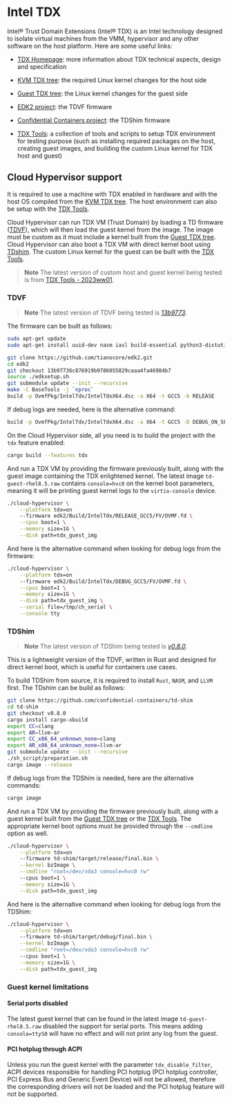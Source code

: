 # Intel TDX

Intel® Trust Domain Extensions (Intel® TDX) is an Intel technology designed to
isolate virtual machines from the VMM, hypervisor and any other software on the
host platform. Here are some useful links:

* [TDX Homepage](https://www.intel.com/content/www/us/en/developer/articles/technical/intel-trust-domain-extensions.html):
more information about TDX technical aspects, design and specification

* [KVM TDX tree](https://github.com/intel/tdx/tree/kvm): the required
  Linux kernel changes for the host side

* [Guest TDX tree](https://github.com/intel/tdx/tree/guest): the Linux
  kernel changes for the guest side

* [EDK2 project](https://github.com/tianocore/edk2): the TDVF firmware

* [Confidential Containers project](https://github.com/confidential-containers/td-shim):
  the TDShim firmware

* [TDX Tools](https://github.com/intel/tdx-tools): a collection of tools
  and scripts to setup TDX environment for testing purpose (such as
  installing required packages on the host, creating guest images, and
  building the custom Linux kernel for TDX host and guest)

## Cloud Hypervisor support

It is required to use a machine with TDX enabled in hardware and
with the host OS compiled from the [KVM TDX tree](https://github.com/intel/tdx/tree/kvm).
The host environment can also be setup with the [TDX Tools](https://github.com/intel/tdx-tools).

Cloud Hypervisor can run TDX VM (Trust Domain) by loading a TD firmware ([TDVF](https://github.com/tianocore/edk2)),
which will then load the guest kernel from the image. The image must be custom
as it must include a kernel built from the [Guest TDX tree](https://github.com/intel/tdx/tree/guest).
Cloud Hypervisor can also boot a TDX VM with direct kernel boot using [TDshim](https://github.com/confidential-containers/td-shim).
The custom Linux kernel for the guest can be built with the [TDX Tools](https://github.com/intel/tdx-tools).

> **Note**
> The latest version of custom host and guest kernel being tested is
> from [TDX Tools - 2023ww01](https://github.com/intel/tdx-tools/commits/2023ww01).

### TDVF

> **Note**
> The latest version of TDVF being tested is [_13b9773_](https://github.com/tianocore/edk2/commit/13b97736c876919b9786055829caaa4fa46984b7).

The firmware can be built as follows:

```bash
sudo apt-get update
sudo apt-get install uuid-dev nasm iasl build-essential python3-distutils git

git clone https://github.com/tianocore/edk2.git
cd edk2
git checkout 13b97736c876919b9786055829caaa4fa46984b7
source ./edksetup.sh
git submodule update --init --recursive
make -C BaseTools -j `nproc`
build -p OvmfPkg/IntelTdx/IntelTdxX64.dsc -a X64 -t GCC5 -b RELEASE
```

If debug logs are needed, here is the alternative command:

```bash
build -p OvmfPkg/IntelTdx/IntelTdxX64.dsc -a X64 -t GCC5 -D DEBUG_ON_SERIAL_PORT=TRUE
```

On the Cloud Hypervisor side, all you need is to build the project with the
`tdx` feature enabled:

```bash
cargo build --features tdx
```

And run a TDX VM by providing the firmware previously built, along with the
guest image containing the TDX enlightened kernel. The latest image
`td-guest-rhel8.5.raw` contains `console=hvc0` on the kernel boot parameters,
meaning it will be printing guest kernel logs to the `virtio-console` device.

```bash
./cloud-hypervisor \
    --platform tdx=on
    --firmware edk2/Build/IntelTdx/RELEASE_GCC5/FV/OVMF.fd \
    --cpus boot=1 \
    --memory size=1G \
    --disk path=tdx_guest_img
```

And here is the alternative command when looking for debug logs from the
firmware:

```bash
./cloud-hypervisor \
    --platform tdx=on
    --firmware edk2/Build/IntelTdx/DEBUG_GCC5/FV/OVMF.fd \
    --cpus boot=1 \
    --memory size=1G \
    --disk path=tdx_guest_img \
    --serial file=/tmp/ch_serial \
    --console tty
```

### TDShim

> **Note**
> The latest version of TDShim being tested is [_v0.8.0_](https://github.com/confidential-containers/td-shim/releases/tag/v0.8.0).

This is a lightweight version of the TDVF, written in Rust and designed for
direct kernel boot, which is useful for containers use cases.

To build TDShim from source, it is required to install `Rust`, `NASM`,
and `LLVM` first. The TDshim can be build as follows:
```bash
git clone https://github.com/confidential-containers/td-shim
cd td-shim
git checkout v0.8.0
cargo install cargo-xbuild
export CC=clang
export AR=llvm-ar
export CC_x86_64_unknown_none=clang
export AR_x86_64_unknown_none=llvm-ar
git submodule update --init --recursive
./sh_script/preparation.sh
cargo image --release
```

If debug logs from the TDShim is needed, here are the alternative
commands:
```bash
cargo image
```

And run a TDX VM by providing the firmware previously built, along with a guest
kernel built from the [Guest TDX tree](https://github.com/intel/tdx/tree/guest)
or the [TDX Tools](https://github.com/intel/tdx-tools).
The appropriate kernel boot options must be provided through the `--cmdline`
option as well.

```bash
./cloud-hypervisor \
    --platform tdx=on
    --firmware td-shim/target/release/final.bin \
    --kernel bzImage \
    --cmdline "root=/dev/vda3 console=hvc0 rw"
    --cpus boot=1 \
    --memory size=1G \
    --disk path=tdx_guest_img
```

And here is the alternative command when looking for debug logs from the
TDShim:

```bash
./cloud-hypervisor \
    --platform tdx=on
    --firmware td-shim/target/debug/final.bin \
    --kernel bzImage \
    --cmdline "root=/dev/vda3 console=hvc0 rw"
    --cpus boot=1 \
    --memory size=1G \
    --disk path=tdx_guest_img
```

### Guest kernel limitations

#### Serial ports disabled

The latest guest kernel that can be found in the latest image
`td-guest-rhel8.5.raw` disabled the support for serial ports. This means adding
`console=ttyS0` will have no effect and will not print any log from the guest.

#### PCI hotplug through ACPI

Unless you run the guest kernel with the parameter `tdx_disable_filter`, ACPI
devices responsible for handling PCI hotplug (PCI hotplug controller, PCI
Express Bus and Generic Event Device) will not be allowed, therefore the
corresponding drivers will not be loaded and the PCI hotplug feature will not
be supported.
